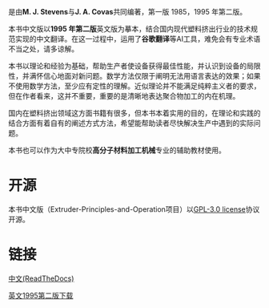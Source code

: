 是由**M. J. Stevens**与**J. A. Covas**共同编著，第一版 1985，1995 年第二版。

本书中文版以**1995 年第二版**英文版为摹本，结合国内现代塑料挤出行业的技术规范实现的中文翻译。在这一过程中，运用了**谷歌翻译**等AI工具，难免会有专业术语不当之处，请多谅解。

本书以理论和经验为基础，帮助生产者使设备获得最佳性能，并认识到设备的局限性，并满怀信心地面对新问题。数学方法仅限于阐明无法用语言表达的效果；如果不使用数学方法，至少应有定性的理解。近似理论并不能满足纯粹主义者的要求，但在作者看来，这并不重要，重要的是清晰地表达聚合物加工的内在机理。

国内在塑料挤出领域这方面书籍有很多，但本书本着实用的目的，在理论和实践的结合方面有着自有的阐述方式方法，希望能帮助读者尽快解决生产中遇到的实际问题。

本书也可以作为大中专院校**高分子材料加工机械**专业的辅助教材使用。

# 开源

本书中文版（Extruder-Principles-and-Operation项目）以[GPL-3.0 license](/LICENSE)协议开源。

# 链接

[中文(ReadTheDocs)](https://extruder-principles-and-operation.readthedocs.io/en/latest/#)

[英文1995第二版下载](https://www.aliyundrive.com/s/UkTJ9axrtRQ)
